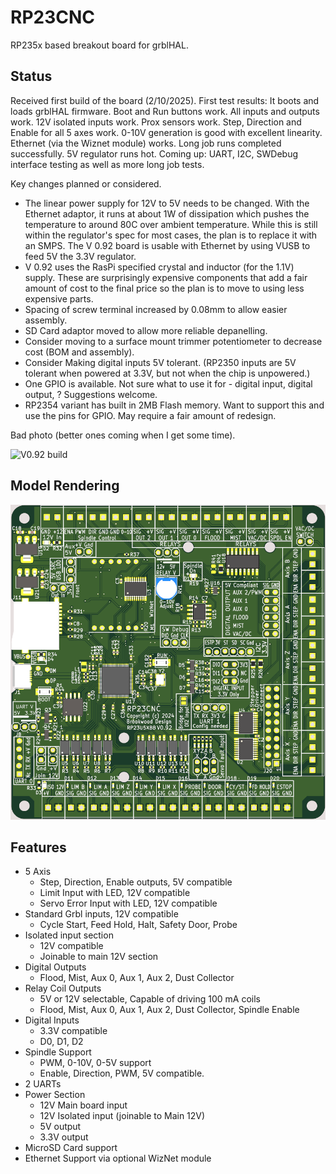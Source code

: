 # RP23CNC
RP235x based breakout board for grblHAL.

## Status
Received first build of the board (2/10/2025). First test results: It boots and loads grblHAL firmware. Boot and Run buttons work. All inputs and outputs work. 12V isolated inputs work.  Prox sensors work. Step, Direction and Enable for all 5 axes work. 0-10V generation is good with excellent linearity. Ethernet (via the Wiznet module) works. Long job runs completed successfully. 5V regulator runs hot. Coming up: UART, I2C, SWDebug interface testing as well as more long job tests.

Key changes planned or considered.  
* The linear power supply for 12V to 5V needs to be changed. With the Ethernet adaptor, it runs at about 1W of dissipation which pushes the temperature to around 80C over ambient temperature. While this is still within the regulator's spec for most cases, the plan is to replace it with an SMPS.  The V 0.92 board is usable with Ethernet by using VUSB to feed 5V the 3.3V regulator.
* V 0.92 uses the RasPi specified crystal and inductor (for the 1.1V) supply.  These are surprisingly expensive components that add a fair amount of cost to the final price so the plan is to move to using less expensive parts.
* Spacing of screw terminal increased by 0.08mm to allow easier assembly.
* SD Card adaptor moved to allow more reliable depanelling.
* Consider moving to a surface mount trimmer potentiometer to decrease cost (BOM and assembly).
* Consider Making digital inputs 5V tolerant. (RP2350 inputs are 5V tolerant when powered at 3.3V, but not when the chip is unpowered.)
* One GPIO is available. Not sure what to use it for - digital input, digital output, ? Suggestions welcome.
* RP2354 variant has built in 2MB Flash memory. Want to support this and use the pins for GPIO. May require a fair amount of redesign.

Bad photo (better ones coming when I get some time).

![V0.92 build](https://github.com/phil-barrett/RP23CNC/blob/main/Photos/T2100316.JPG)

## Model Rendering
![RP2350B based RP23CNC](https://github.com/phil-barrett/RP23CNC/blob/main/RP23CNC.png)

## Features
- 5 Axis
  * Step, Direction, Enable outputs, 5V compatible
  * Limit Input with LED, 12V compatible
  * Servo Error Input with LED, 12V compatible
- Standard Grbl inputs, 12V compatible
  * Cycle Start, Feed Hold, Halt, Safety Door, Probe
- Isolated input section
  * 12V compatible
  * Joinable to main 12V section
- Digital Outputs
  * Flood, Mist, Aux 0, Aux 1, Aux 2, Dust Collector
- Relay Coil Outputs
  * 5V or 12V selectable, Capable of driving 100 mA coils
  * Flood, Mist, Aux 0, Aux 1, Aux 2, Dust Collector, Spindle Enable
- Digital Inputs
  * 3.3V compatible
  * D0, D1, D2
 - Spindle Support
   * PWM, 0-10V, 0-5V support
   * Enable, Direction, PWM,  5V compatible.
- 2 UARTs
- Power Section
  * 12V Main board input
  * 12V Isolated input (joinable to Main 12V)
  * 5V output
  * 3.3V output 
- MicroSD Card support
- Ethernet Support via optional WizNet module
